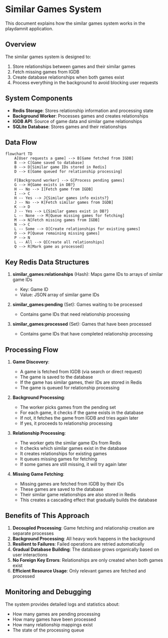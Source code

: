 # Similar Games System

This document explains how the similar games system works in the playdamnit application.

## Overview

The similar games system is designed to:

1. Store relationships between games and their similar games
2. Fetch missing games from IGDB
3. Create database relationships when both games exist
4. Process everything in the background to avoid blocking user requests

## System Components

- **Redis Storage**: Stores relationship information and processing state
- **Background Worker**: Processes games and creates relationships
- **IGDB API**: Source of game data and similar game relationships
- **SQLite Database**: Stores games and their relationships

## Data Flow

```mermaid
flowchart TD
    A[User requests a game] --> B[Game fetched from IGDB]
    B --> C[Game saved to database]
    B --> D[Similar game IDs stored in Redis]
    D --> E[Game queued for relationship processing]

    F[Background worker] --> G[Process pending games]
    G --> H{Game exists in DB?}
    H -- No --> I[Fetch game from IGDB]
    I --> C
    H -- Yes --> J{Similar games info exists?}
    J -- No --> K[Fetch similar games from IGDB]
    K --> D
    J -- Yes --> L{Similar games exist in DB?}
    L -- None --> M[Queue missing games for fetching]
    M --> N[Fetch missing games from IGDB]
    N --> C
    L -- Some --> O[Create relationships for existing games]
    O --> P[Queue remaining missing games]
    P --> N
    L -- All --> Q[Create all relationships]
    Q --> R[Mark game as processed]
```

## Key Redis Data Structures

1. **similar_games:relationships** (Hash): Maps game IDs to arrays of similar game IDs

   - Key: Game ID
   - Value: JSON array of similar game IDs

2. **similar_games:pending** (Set): Games waiting to be processed

   - Contains game IDs that need relationship processing

3. **similar_games:processed** (Set): Games that have been processed
   - Contains game IDs that have completed relationship processing

## Processing Flow

1. **Game Discovery**:

   - A game is fetched from IGDB (via search or direct request)
   - The game is saved to the database
   - If the game has similar games, their IDs are stored in Redis
   - The game is queued for relationship processing

2. **Background Processing**:

   - The worker picks games from the pending set
   - For each game, it checks if the game exists in the database
   - If not, it fetches the game from IGDB and tries again later
   - If yes, it proceeds to relationship processing

3. **Relationship Processing**:

   - The worker gets the similar game IDs from Redis
   - It checks which similar games exist in the database
   - It creates relationships for existing games
   - It queues missing games for fetching
   - If some games are still missing, it will try again later

4. **Missing Game Fetching**:
   - Missing games are fetched from IGDB by their IDs
   - These games are saved to the database
   - Their similar game relationships are also stored in Redis
   - This creates a cascading effect that gradually builds the database

## Benefits of This Approach

1. **Decoupled Processing**: Game fetching and relationship creation are separate processes
2. **Background Processing**: All heavy work happens in the background
3. **Resilient to Failures**: Failed operations are retried automatically
4. **Gradual Database Building**: The database grows organically based on user interactions
5. **No Foreign Key Errors**: Relationships are only created when both games exist
6. **Efficient Resource Usage**: Only relevant games are fetched and processed

## Monitoring and Debugging

The system provides detailed logs and statistics about:

- How many games are pending processing
- How many games have been processed
- How many relationship mappings exist
- The state of the processing queue
